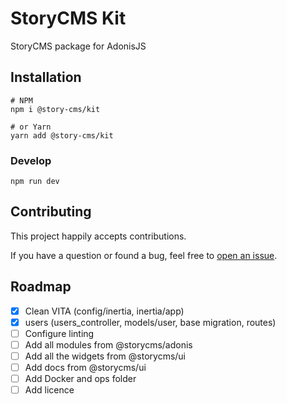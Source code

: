 # StoryCMS Kit

StoryCMS package for AdonisJS

## Installation

```shell
# NPM
npm i @story-cms/kit

# or Yarn
yarn add @story-cms/kit
```

### Develop

```
npm run dev
```

## Contributing

This project happily accepts contributions.

If you have a question or found a bug, feel free to
[open an issue](https://github.com/story-cms/kit/issues).

## Roadmap

- [x] Clean VITA (config/inertia, inertia/app)
- [x] users (users_controller, models/user, base migration, routes)
- [ ] Configure linting
- [ ] Add all modules from @storycms/adonis
- [ ] Add all the widgets from @storycms/ui
- [ ] Add docs from @storycms/ui
- [ ] Add Docker and ops folder
- [ ] Add licence
